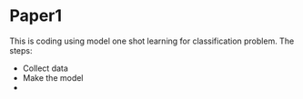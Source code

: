 # Paper1
This is coding using model one shot learning for classification problem.
The steps:
- Collect data
- Make the model
- 
